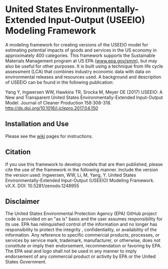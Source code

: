 # United States Environmentally-Extended Input-Output (USEEIO) Modeling Framework 
A modeling framework for creating versions of the USEEIO model for estimating potential impacts of goods and services in the US economy in approximately 400 categories. This framework supports the Sustainable Materials Management program at US EPA (www.epa.gov/smm), but may also be useful for other purposes. It is built using a technique from life cycle assessment (LCA) that combines industry economic data with data on environmental releases and resources used.  A background and description of USEEIO can be found in the following publication:

Yang Y, Ingwersen WW, Hawkins TR, Srocka M, Meyer DE (2017) 
USEEIO: A New and Transparent United States Environmentally-Extended Input-Output Model. 
Journal of Cleaner Production 158:308-318. http://dx.doi.org/10.1016/j.jclepro.2017.04.150

## Installation and Use
Please see the [wiki](https://github.com/USEPA/USEEIO/wiki) pages for instructions.

## Citation
If you use this framework to develop models that are then published, please cite the use of
the framework in the following manner. Include the version  the version used:
Ingwersen, WW, Li, M, Yang, Y. United States Environmentally-Extended Input-Output (USEEIO) Modeling Framework. 
vX.X. DOI: 10.5281/zenodo.1248955

## Disclaimer
The United States Environmental Protection Agency (EPA) GitHub project code is provided on an "as is" basis and the user assumes responsibility for its use.  EPA has relinquished control of the information and no longer has responsibility to protect the integrity , confidentiality, or availability of the information.  Any reference to specific commercial products, processes, or services by service mark, trademark, manufacturer, or otherwise, does not constitute or imply their endorsement, recommendation or favoring by EPA.  The EPA seal and logo shall not be used in any manner to imply endorsement of any commercial product or activity by EPA or the United States Government.
